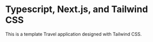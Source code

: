 # Typescript, Next.js, and Tailwind CSS

This is a template Travel application designed with Tailwind CSS.
